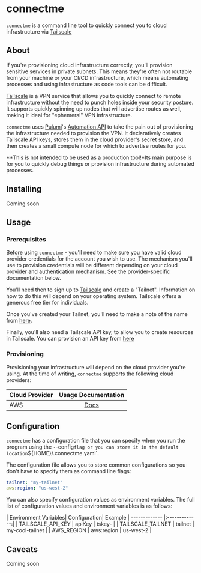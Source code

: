 # connectme

`connectme` is a command line tool to quickly connect you to cloud infrastructure via [Tailscale](https://tailscale.com)

## About

If you're provisioning cloud infrastructure correctly, you'll provision sensitive services in private subnets. This means they're often not routable from your machine or your CI/CD infrastructure, which means automating processes and using infrastructure as code tools can be difficult.

[Tailscale](https://tailscale.com) is a VPN service that allows you to quickly connect to remote infrastructure without the need to punch holes inside your security posture. It supports quickly spinning up nodes that will advertise routes as well, making it ideal for "ephemeral" VPN infrastructure.

`connectme` uses [Pulumi](https://pulumi.com)'s [Automation API](https://www.pulumi.com/automation/) to take the pain out of provisioning the infrastructure needed to provision the VPN. It declaratively creates Tailscale API keys, stores them in the cloud provider's secret store, and then creates a small compute node for which to advertise routes for you.

**This is not intended to be used as a production tool!*Its main purpose is for you to quickly debug things or provision infrastructure during automated processes.

## Installing

Coming soon

## Usage

### Prerequisites

Before using `connectme` - you'll need to make sure you have valid cloud provider credentials for the account you wish to use. The mechanism you'll use to provision credentials will be different depending on your cloud provider and authentication mechanism. See the provider-specific documentation below.

You'll need then to sign up to [Tailscale](https://tailscale.com/kb/1017/install/) and create a "Tailnet". Information on how to do this will depend on your operating system. Tailscale offers a generous free tier for individuals.

Once you've created your Tailnet, you'll need to make a note of the name from [here](https://login.tailscale.com/admin/settings/general).

Finally, you'll also need a Tailscale API key, to allow you to create resources in Tailscale. You can provision an API key from [here](https://login.tailscale.com/admin/settings/keys)

### Provisioning

Provisioning your infrastructure will depend on the cloud provider you're using. At the time of writing, `connectme` supports the following cloud providers:

| Cloud Provider| Usage Documentation|
| ------------- |:-------------:|
| AWS           | [Docs](../docs/aws/README.md) |

## Configuration

`connectme` has a configuration file that you can specify when you run the program using the `-`-config` flag or you can store it in the default location `${HOME}/.connectme.yaml`.

The configuration file allows you to store common configurations so you don't have to specify them as command line flags:

```yaml
tailnet: "my-tailnet"
aws:region: "us-west-2"
```

You can also specify configuration values as environment variables. The full list of configuration values and environment variables is as follows:

| Environment Variables| Configuration| Example
| ------------- |:-------------:|
| TAILSCALE_API_KEY | apiKey     | tskey-<random> |
| TAILSCALE_TAILNET | tailnet    | my-cool-tailnet |
| AWS_REGION        | aws:region | us-west-2 |

## Caveats

Coming soon

